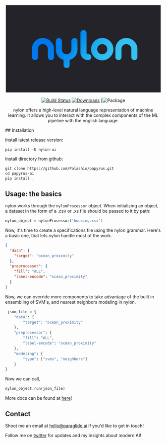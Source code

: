 <div align="center">
 
<img src="nylonlogo.jpg" alt="drawing" width="500"/>
 
 
 
[![Build Status](https://www.travis-ci.com/Palashio/nylon.svg?token=MFVyVfFQAs3abW7hagzw&branch=main)](https://www.travis-ci.com/Palashio/nylon)
[![Downloads](https://pepy.tech/badge/papyrus-ai)](https://pepy.tech/project/papyrus-ai)
[![Package](https://img.shields.io/pypi/v/papyrus-ai)

nylon offers a high-level natural language representation of machine learning. It allows you to interact with the complex components of the ML pipeline with the english language.

 </div>
## Installation

Install latest release version:

```
pip install -U nylon-ai
```

Install directory from github:

```
git clone https://github.com/Palashio/papyrus.git
cd papyrus-ai
pip install .
```

## Usage: the basics

nylon works through the `nylonProcessor` object. When initializing an object, a dataset in the form of a .csv or .xs file should be passed to it by path:

```python
nylon_object = nylonProcessor('housing.csv')
```

Now, it's time to create a specifications file using the nylon grammar. Here's a basic one, that lets nylon handle most of the work.

```json
{
  "data": {
    "target": "ocean_proximity"
  },
  "preprocessor": {
    "fill": "ALL",
    "label-encode": "ocean_proximity"
  }
}
```

Now, we can override more components to take advantage of the built in ensembling of SVM's, and nearest neighbors modeling in nylon.

```python
 json_file = {
    "data": {
        "target": "ocean_proximity"
    },
    "preprocessor": {
        "fill": "ALL",
        "label-encode": "ocean_proximity"
    },
    "modeling": {
        "type": ["svms", "neighbors"]
    }
}
```

Now we can call,

```python
nylon_object.run(json_file)
```

More docs can be found at [here](docs.paraglide.ai)!

## Contact

Shoot me an email at [hello@paraglide.ai](mailto:hello@paraglide.ai) if you'd like to get in touch!

Follow me on [twitter](https://twitter.com/_pshah) for updates and my insights about modern AI!
